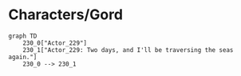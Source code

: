 # Characters/Gord


```mermaid
graph TD
    230_0["Actor_229"]
    230_1["Actor_229: Two days, and I'll be traversing the seas again."]
    230_0 --> 230_1
```